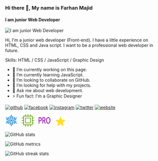 ### Hi there 👋, My name is Farhan Majid
#### I am junior Web Developer
![I am junior Web Developer](https://arturssmirnovs.github.io/github-profile-readme-generator/images/banner.png)

Hi, I'm a junior web developer (Front-end). I have a little experience on HTML, CSS and Java script. I want to be a professional web developer in future.

Skills: HTML / CSS / JavaScript / Graphic Design 

- 🔭 I’m currently working on this page. 
- 🌱 I’m currently learning JavaScript. 
- 👯 I’m looking to collaborate on GitHub. 
- 🤔 I’m looking for help with my projects. 
- 💬 Ask me about web development.  
- ⚡ Fun fact: I'm a Graphic Designer  


[<img src='https://cdn.jsdelivr.net/npm/simple-icons@3.0.1/icons/github.svg' alt='github' height='40'>](https://github.com/farhanmajid08)  [<img src='https://cdn.jsdelivr.net/npm/simple-icons@3.0.1/icons/facebook.svg' alt='facebook' height='40'>](https://www.facebook.com/https://www.facebook.com/profile.php?id=100058047315660&mibextid=ZbWKwL)  [<img src='https://cdn.jsdelivr.net/npm/simple-icons@3.0.1/icons/instagram.svg' alt='instagram' height='40'>](https://www.instagram.com/itz__uncommon__06/)  [<img src='https://cdn.jsdelivr.net/npm/simple-icons@3.0.1/icons/twitter.svg' alt='twitter' height='40'>](https://twitter.com/@farhan_majid007)  [<img src='https://cdn.jsdelivr.net/npm/simple-icons@3.0.1/icons/icloud.svg' alt='website' height='40'>](https://sites.google.com/view/hillofdesign)  

<a href='https://archiveprogram.github.com/'><img src='https://raw.githubusercontent.com/acervenky/animated-github-badges/master/assets/acbadge.gif' width='40' height='40'></a> <a href='https://docs.github.com/en/developers'><img src='https://raw.githubusercontent.com/acervenky/animated-github-badges/master/assets/devbadge.gif' width='40' height='40'></a> <a href='https://github.com/pricing'><img src='https://raw.githubusercontent.com/acervenky/animated-github-badges/master/assets/pro.gif' width='40' height='40'></a> <a href='https://stars.github.com/'><img src='https://raw.githubusercontent.com/acervenky/animated-github-badges/master/assets/starbadge.gif' width='35' height='35'></a> 

![GitHub stats](https://github-readme-stats.vercel.app/api?username=farhanmajid08&show_icons=true)  

![GitHub metrics](https://metrics.lecoq.io/farhanmajid08)  

![GitHub streak stats](https://streak-stats.demolab.com/?user=farhanmajid08)  

